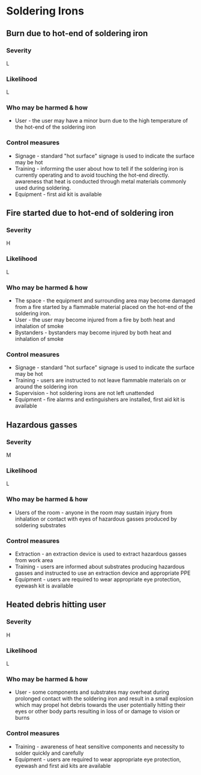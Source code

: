 # Soldering Irons

## Burn due to hot-end of soldering iron

### Severity

L

### Likelihood

L

### Who may be harmed & how

- User - the user may have a minor burn due to the high temperature of the hot-end of the soldering iron

### Control measures

- Signage - standard "hot surface" signage is used to indicate the surface may be hot
- Training - informing the user about how to tell if the soldering iron is currently operating and to avoid touching the
  hot-end directly. awareness that heat is conducted through metal materials commonly used during
  soldering.
- Equipment - first aid kit is available

## Fire started due to hot-end of soldering iron

### Severity

H

### Likelihood

L

### Who may be harmed & how

- The space - the equipment and surrounding area may become damaged from a fire started by a flammable material placed
  on the hot-end of the soldering iron.
- User - the user may become injured from a fire by both heat and inhalation of smoke
- Bystanders - bystanders may become injured by both heat and inhalation of smoke

### Control measures

- Signage - standard "hot surface" signage is used to indicate the surface may be hot
- Training - users are instructed to not leave flammable materials on or around the soldering iron
- Supervision - hot soldering irons are not left unattended
- Equipment - fire alarms and extinguishers are installed, first aid kit is available

## Hazardous gasses

### Severity

M

### Likelihood

L

### Who may be harmed & how

- Users of the room - anyone in the room may sustain injury from inhalation or contact with eyes of hazardous gasses
  produced by soldering substrates

### Control measures

- Extraction - an extraction device is used to extract hazardous gasses from work area
- Training - users are informed about substrates producing hazardous gasses and instructed to use an extraction device
  and appropriate PPE
- Equipment - users are required to wear appropriate eye protection, eyewash kit is available

## Heated debris hitting user

### Severity

H

### Likelihood

L

### Who may be harmed & how

- User - some components and substrates may overheat during prolonged contact with the soldering iron and result in a
  small explosion which may propel hot debris towards the user potentially hitting their eyes or other body parts resulting
  in loss of or damage to vision or burns

### Control measures

- Training - awareness of heat sensitive components and necessity to solder quickly and carefully
- Equipment - users are required to wear appropriate eye protection, eyewash and first aid kits are available
